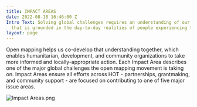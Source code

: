 ```yaml
---
title: IMPACT AREAS
date: 2022-08-18 16:46:00 Z
Intro Text: Solving global challenges requires an understanding of our physical environment
  that is grounded in the day-to-day realities of people experiencing those challenges.
layout: page
---
```


Open mapping helps us co-develop that understanding together, which enables humanitarian, development, and community organizations to take more informed and locally-appropriate action. Each Impact Area describes one of the major global challenges the open mapping movement is taking on. Impact Areas ensure all efforts across HOT - partnerships, grantmaking, and community support - are focused on contributing to one of five major issue areas.

![Impact Areas.png](/uploads/Impact%20Areas.png)